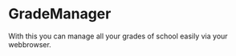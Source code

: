 GradeManager
============

With this you can manage all your grades of school easily via your webbrowser.
